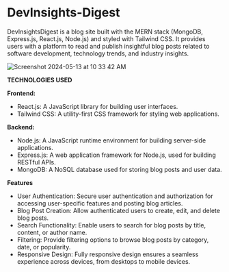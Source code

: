 # DevInsights-Digest

DevInsightsDigest is a blog site built with the MERN stack (MongoDB, Express.js, React.js, Node.js) and styled with Tailwind CSS. It provides users with a platform to read and publish insightful blog posts related to software development, technology trends, and industry insights.

![Screenshot 2024-05-13 at 10 33 42 AM](https://github.com/TariqKichawele/mern-blog/assets/105932024/456d2a23-ae08-4e13-bab0-fce2eb2557b8)

**TECHNOLOGIES USED**

**Frontend:**
- React.js: A JavaScript library for building user interfaces.
- Tailwind CSS: A utility-first CSS framework for styling web applications.

**Backend:**
- Node.js: A JavaScript runtime environment for building server-side applications.
- Express.js: A web application framework for Node.js, used for building RESTful APIs.
- MongoDB: A NoSQL database used for storing blog posts and user data.

**Features**
- User Authentication: Secure user authentication and authorization for accessing user-specific features and posting blog articles.
- Blog Post Creation: Allow authenticated users to create, edit, and delete blog posts.
- Search Functionality: Enable users to search for blog posts by title, content, or author name.
- Filtering: Provide filtering options to browse blog posts by category, date, or popularity.
- Responsive Design: Fully responsive design ensures a seamless experience across devices, from desktops to mobile devices.
